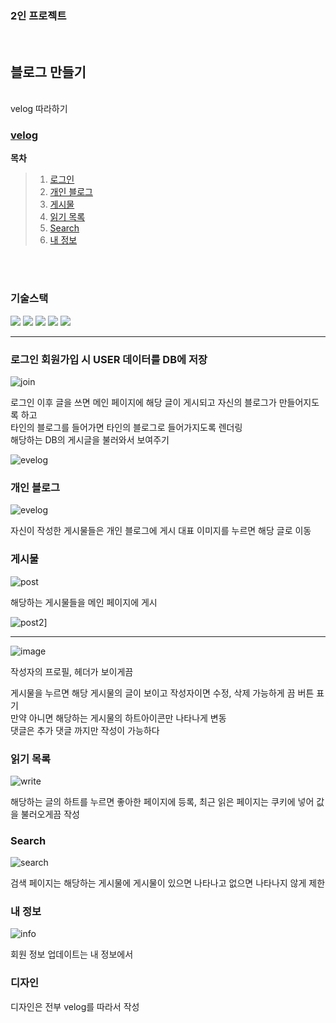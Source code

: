 ### 2인 프로젝트
<br/>

## 블로그 만들기
<br/>
velog 따라하기

### [velog](https://velog.io/)

__목차__

>1. [로그인](#로그인-회원가입-시-user-데이터를-db에-저장) 
>2. [개인 블로그](#개인-블로그) 
>3. [게시물](#게시물) 
>4. [읽기 목록](#읽기-목록)
>5. [Search](#Search)
>6. [내 정보](#내-정보)

<br/><br/>


###  기술스택

<span>
<img src = "https://img.shields.io/badge/javascript-F7DF1E?style=flat-square&logo=javascript&logoColor=black"/>
  <img src = "https://img.shields.io/badge/ejs-B4CA65?style=flat-square&logo=ejs&logoColor=black"/>
  <img src = "https://img.shields.io/badge/CSS-663399?style=flat-square&logo=CSS&logoColor=black"/>
   <img src = "https://img.shields.io/badge/node.js-5FA04E?style=flat-square&logo=nodedotjs&logoColor=black"/>
   <img src = "https://img.shields.io/badge/MySql-4479A1?style=flat-square&logo=MySQL&logoColor=black"/>
</span>

<br/>



<hr/>


### 로그인 회원가입 시 USER 데이터를 DB에 저장

![join](https://github.com/user-attachments/assets/88eaf015-fd19-47f3-918e-fbd9c3ee1b58)


로그인 이후 글을 쓰면 메인 페이지에 해당 글이 게시되고 자신의 블로그가 만들어지도록 하고  <br/>
타인의 블로그를 들어가면 타인의 블로그로 들어가지도록 렌더링 <br/>
해당하는 DB의 게시글을 불러와서 보여주기

![evelog](https://github.com/user-attachments/assets/cf9ffbb5-1cf9-43cf-8699-3ab951e329da)

### 개인 블로그

![evelog](https://github.com/user-attachments/assets/64b9b327-04cb-46ed-a726-f3c83cc65e95)

자신이 작성한 게시물들은 개인 블로그에 게시 대표 이미지를 누르면 해당 글로 이동

### 게시물

![post](https://github.com/user-attachments/assets/7ae3ac5e-1c8d-45e2-b529-f319deed5fea)

해당하는 게시물들을 메인 페이지에 게시

![post2](https://github.com/user-attachments/assets/f001719e-10f3-4a40-ada5-b0325630ca5c)]

<hr/>

![image](https://github.com/user-attachments/assets/be57bc5a-410f-47f4-a774-bf1376aec6f9)

작성자의 프로필, 헤더가 보이게끔

게시물을 누르면 해당 게시물의 글이 보이고 작성자이면 수정, 삭제 가능하게 끔 버튼 표기 <br/>
만약 아니면 해당하는 게시물의 하트아이콘만 나타나게 변동 <br/>
댓글은 추가 댓글 까지만 작성이 가능하다



### 읽기 목록

![write](https://github.com/user-attachments/assets/b0d11c62-94df-4663-819c-d6a3652c5416)

해당하는 글의 하트를 누르면 좋아한 페이지에 등록,
최근 읽은 페이지는 쿠키에 넣어 값을 불러오게끔 작성

### Search

![search](https://github.com/user-attachments/assets/157f0a58-6e63-44ef-9b92-e8497d287884)

검색 페이지는 해당하는 게시물에 게시물이 있으면 나타나고 없으면 나타나지 않게 제한

### 내 정보

![info](https://github.com/user-attachments/assets/8a12c967-ca74-4f13-bcca-ba518e0bf2c8)

회원 정보 업데이트는 내 정보에서 

### 디자인
디자인은 전부 velog를 따라서 작성


